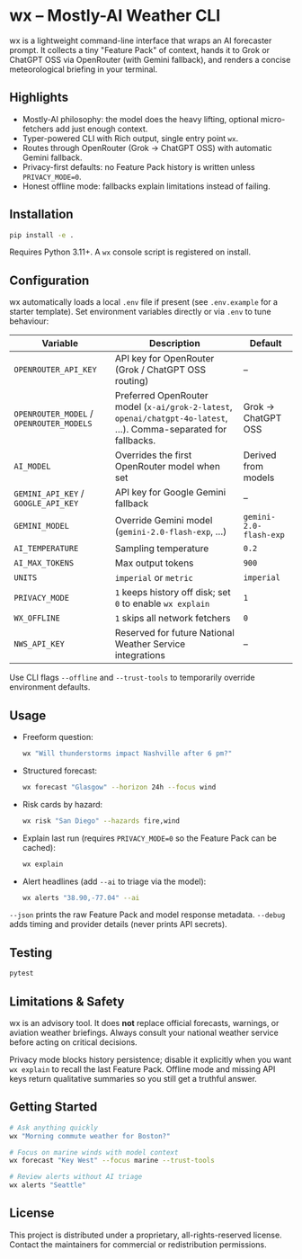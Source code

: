 # wx – Mostly-AI Weather CLI

wx is a lightweight command-line interface that wraps an AI forecaster prompt. It collects a tiny "Feature Pack" of context, hands it to Grok or ChatGPT OSS via OpenRouter (with Gemini fallback), and renders a concise meteorological briefing in your terminal.

## Highlights
- Mostly-AI philosophy: the model does the heavy lifting, optional micro-fetchers add just enough context.
- Typer-powered CLI with Rich output, single entry point `wx`.
- Routes through OpenRouter (Grok → ChatGPT OSS) with automatic Gemini fallback.
- Privacy-first defaults: no Feature Pack history is written unless `PRIVACY_MODE=0`.
- Honest offline mode: fallbacks explain limitations instead of failing.

## Installation
```bash
pip install -e .
```

Requires Python 3.11+. A `wx` console script is registered on install.

## Configuration
wx automatically loads a local `.env` file if present (see `.env.example` for a starter template).
Set environment variables directly or via `.env` to tune behaviour:

| Variable | Description | Default |
| --- | --- | --- |
| `OPENROUTER_API_KEY` | API key for OpenRouter (Grok / ChatGPT OSS routing) | – |
| `OPENROUTER_MODEL` / `OPENROUTER_MODELS` | Preferred OpenRouter model (`x-ai/grok-2-latest`, `openai/chatgpt-4o-latest`, …). Comma-separated for fallbacks. | Grok → ChatGPT OSS |
| `AI_MODEL` | Overrides the first OpenRouter model when set | Derived from models |
| `GEMINI_API_KEY` / `GOOGLE_API_KEY` | API key for Google Gemini fallback | – |
| `GEMINI_MODEL` | Override Gemini model (`gemini-2.0-flash-exp`, …) | `gemini-2.0-flash-exp` |
| `AI_TEMPERATURE` | Sampling temperature | `0.2` |
| `AI_MAX_TOKENS` | Max output tokens | `900` |
| `UNITS` | `imperial` or `metric` | `imperial` |
| `PRIVACY_MODE` | `1` keeps history off disk; set `0` to enable `wx explain` | `1` |
| `WX_OFFLINE` | `1` skips all network fetchers | `0` |
| `NWS_API_KEY` | Reserved for future National Weather Service integrations | – |

Use CLI flags `--offline` and `--trust-tools` to temporarily override environment defaults.

## Usage
- Freeform question:
  ```bash
  wx "Will thunderstorms impact Nashville after 6 pm?"
  ```
- Structured forecast:
  ```bash
  wx forecast "Glasgow" --horizon 24h --focus wind
  ```
- Risk cards by hazard:
  ```bash
  wx risk "San Diego" --hazards fire,wind
  ```
- Explain last run (requires `PRIVACY_MODE=0` so the Feature Pack can be cached):
  ```bash
  wx explain
  ```
- Alert headlines (add `--ai` to triage via the model):
  ```bash
  wx alerts "38.90,-77.04" --ai
  ```

`--json` prints the raw Feature Pack and model response metadata. `--debug` adds timing and provider details (never prints API secrets).

## Testing
```bash
pytest
```

## Limitations & Safety
wx is an advisory tool. It does **not** replace official forecasts, warnings, or aviation weather briefings. Always consult your national weather service before acting on critical decisions.

Privacy mode blocks history persistence; disable it explicitly when you want `wx explain` to recall the last Feature Pack. Offline mode and missing API keys return qualitative summaries so you still get a truthful answer.

## Getting Started
```bash
# Ask anything quickly
wx "Morning commute weather for Boston?"

# Focus on marine winds with model context
wx forecast "Key West" --focus marine --trust-tools

# Review alerts without AI triage
wx alerts "Seattle"
```

## License

This project is distributed under a proprietary, all-rights-reserved license.
Contact the maintainers for commercial or redistribution permissions.
